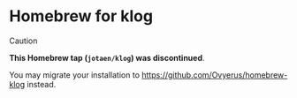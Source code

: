 # Homebrew for klog

> [!CAUTION]
> 
> **This Homebrew tap (`jotaen/klog`) was discontinued**.
>
> You may migrate your installation to https://github.com/Ovyerus/homebrew-klog instead.

